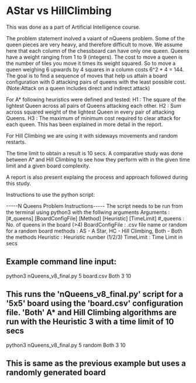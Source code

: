 # AStar vs HillClimbing

This was done as a part of Artificial Intelligence course.

The problem statement inolved a vaiant of nQueens problem. Some of the queen pieces are very heavy, and therefore difficult to move. We assume here that each column of the chessboard can have only one queen. Queens have a weight ranging from 1 to 9 (integers). The cost to move a queen is the number of tiles you move it times its weight squared. So to move a queen weighing 6 upwards by 4 squares in a column costs 6^2 * 4 = 144. The goal is to find a sequence of moves that help us attain a board configuration with 0 attacking pairs of queens with the least possible cost.
(Note:Attack on a queen includes direct and indirect attack)

For A* following heuristics were defined and tested:
H1 : The square of the lightest Queen across all pairs of Queens attacking each other.
H2 : Sum across squared weight of the lightest Queen in every pair of attacking Queens.
H3 : The maximum of minimum cost required to clear attack for each queen. This has been explained in more detail in the report.

For Hill Climbing we are using it with sideways movements and random restarts.

The time limit to obtain a result is 10 secs. A comparative study was done between A* and Hill Climbing to see how they perform with in the given time limit and a given board complexity.

A report is also present explaing the process and approach followed during this study.


Instructions to use the python script:

-----N Queens Problem Instructions-----
The script needs to be run from the terminal using python3 with the follwing arguments
Arguments : [#_queens] [BoardConfigFile] [Method] [Heuristic] [TimeLimit]
#_queens		: No. of queens in the board (>4)
BoardConfigFile	: .csv file name or random for a random board
methods 		: AS - A Star, HC - Hill Climbing, Both - Both the methods
Heuristic		: Heuristic number (1/2/3)
TimeLimit		: Time Limit in secs

Example command line input:
-------------------------
python3 nQueens_v8_final.py 5 board.csv Both 3 10

This runs the 'nQueens_v8_final.py' script for a '5x5' board using the 'board.csv' configuration file. 'Both' A* and Hill Climbing algorithms are run with the Heuristic 3 with a time limit of 10 secs
-------------------------
python3 nQueens_v8_final.py 5 random Both 3 10

This is same as the previous example but uses a randomly generated board
-------------------------


